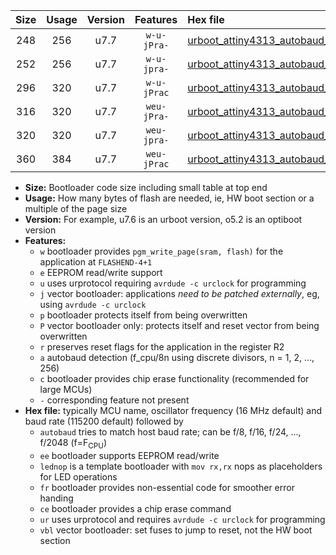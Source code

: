 |Size|Usage|Version|Features|Hex file|
|:-:|:-:|:-:|:-:|:--|
|248|256|u7.7|`w-u-jPra-`|[urboot_attiny4313_autobaud_lednop_ur_vbl.hex](https://raw.githubusercontent.com/stefanrueger/urboot.hex/main/mcus/attiny4313/autobaud/urboot_attiny4313_autobaud_lednop_ur_vbl.hex)|
|252|256|u7.7|`w-u-jpra-`|[urboot_attiny4313_autobaud_lednop_fr_ur_vbl.hex](https://raw.githubusercontent.com/stefanrueger/urboot.hex/main/mcus/attiny4313/autobaud/urboot_attiny4313_autobaud_lednop_fr_ur_vbl.hex)|
|296|320|u7.7|`w-u-jPrac`|[urboot_attiny4313_autobaud_lednop_fr_ce_ur_vbl.hex](https://raw.githubusercontent.com/stefanrueger/urboot.hex/main/mcus/attiny4313/autobaud/urboot_attiny4313_autobaud_lednop_fr_ce_ur_vbl.hex)|
|316|320|u7.7|`weu-jPra-`|[urboot_attiny4313_autobaud_ee_lednop_ur_vbl.hex](https://raw.githubusercontent.com/stefanrueger/urboot.hex/main/mcus/attiny4313/autobaud/urboot_attiny4313_autobaud_ee_lednop_ur_vbl.hex)|
|320|320|u7.7|`weu-jpra-`|[urboot_attiny4313_autobaud_ee_lednop_fr_ur_vbl.hex](https://raw.githubusercontent.com/stefanrueger/urboot.hex/main/mcus/attiny4313/autobaud/urboot_attiny4313_autobaud_ee_lednop_fr_ur_vbl.hex)|
|360|384|u7.7|`weu-jPrac`|[urboot_attiny4313_autobaud_ee_lednop_fr_ce_ur_vbl.hex](https://raw.githubusercontent.com/stefanrueger/urboot.hex/main/mcus/attiny4313/autobaud/urboot_attiny4313_autobaud_ee_lednop_fr_ce_ur_vbl.hex)|

- **Size:** Bootloader code size including small table at top end
- **Usage:** How many bytes of flash are needed, ie, HW boot section or a multiple of the page size
- **Version:** For example, u7.6 is an urboot version, o5.2 is an optiboot version
- **Features:**
  + `w` bootloader provides `pgm_write_page(sram, flash)` for the application at `FLASHEND-4+1`
  + `e` EEPROM read/write support
  + `u` uses urprotocol requiring `avrdude -c urclock` for programming
  + `j` vector bootloader: applications *need to be patched externally*, eg, using `avrdude -c urclock`
  + `p` bootloader protects itself from being overwritten
  + `P` vector bootloader only: protects itself and reset vector from being overwritten
  + `r` preserves reset flags for the application in the register R2
  + `a` autobaud detection (f_cpu/8n using discrete divisors, n = 1, 2, ..., 256)
  + `c` bootloader provides chip erase functionality (recommended for large MCUs)
  + `-` corresponding feature not present
- **Hex file:** typically MCU name, oscillator frequency (16 MHz default) and baud rate (115200 default) followed by
  + `autobaud` tries to match host baud rate; can be f/8, f/16, f/24, ..., f/2048 (f=F<sub>CPU</sub>)
  + `ee` bootloader supports EEPROM read/write
  + `lednop` is a template bootloader with `mov rx,rx` nops as placeholders for LED operations
  + `fr` bootloader provides non-essential code for smoother error handing
  + `ce` bootloader provides a chip erase command
  + `ur` uses urprotocol and requires `avrdude -c urclock` for programming
  + `vbl` vector bootloader: set fuses to jump to reset, not the HW boot section
